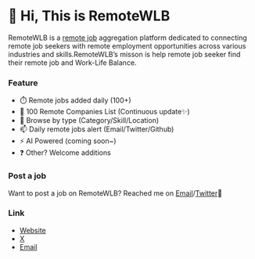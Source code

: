 # 👋 Hi, This is RemoteWLB

RemoteWLB is a [remote job](https://www.remotewlb.com) aggregation platform dedicated to connecting remote job seekers with remote employment opportunities across various industries and skills.RemoteWLB’s misson is help remote job seeker find their remote job and Work-Life Balance.

### Feature
- ⏱️ Remote jobs added daily (100+)
- 📄 100 Remote Companies List (Continuous update✨)
- 🎯 Browse by type (Category/Skill/Location)
- 📫 Daily remote jobs alert (Email/Twitter/Github)
- ⚡ AI Powered (coming soon~)
- ❓ Other? Welcome additions

### Post a job
Want to post a job on RemoteWLB? Reached me on [Email](mailto://remotewlb@gmail.com)/[Twitter](https://x.com/RemoteWLB)🤝

### Link
- [Website](https://www.remotewlb.com)
- [X](https://x.com/RemoteWLB)
- [Email](mailto://remotewlb@gmail.com)
